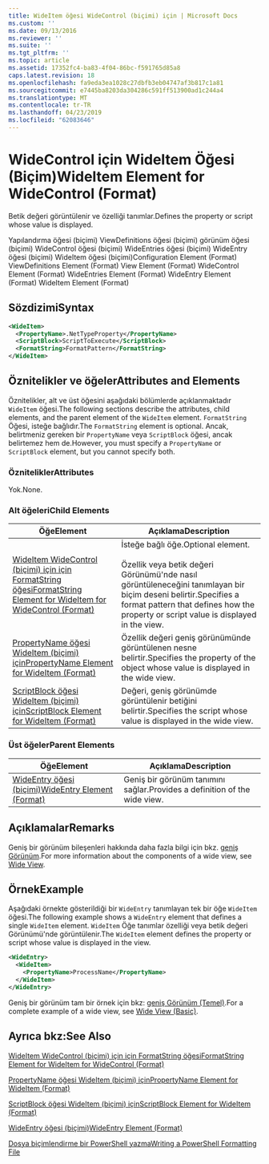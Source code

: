 ```yaml
---
title: WideItem öğesi WideControl (biçimi) için | Microsoft Docs
ms.custom: ''
ms.date: 09/13/2016
ms.reviewer: ''
ms.suite: ''
ms.tgt_pltfrm: ''
ms.topic: article
ms.assetid: 17352fc4-ba83-4f04-86bc-f591765d85a8
caps.latest.revision: 18
ms.openlocfilehash: fa9eda3ea1028c27dbfb3eb04747af3b817c1a81
ms.sourcegitcommit: e7445ba8203da304286c591ff513900ad1c244a4
ms.translationtype: MT
ms.contentlocale: tr-TR
ms.lasthandoff: 04/23/2019
ms.locfileid: "62083646"
---
```

# <a name="wideitem-element-for-widecontrol-format"></a><span data-ttu-id="7f2f5-102">WideControl için WideItem Öğesi (Biçim)</span><span class="sxs-lookup"><span data-stu-id="7f2f5-102">WideItem Element for WideControl (Format)</span></span>

<span data-ttu-id="7f2f5-103">Betik değeri görüntülenir ve özelliği tanımlar.</span><span class="sxs-lookup"><span data-stu-id="7f2f5-103">Defines the property or script whose value is displayed.</span></span>

<span data-ttu-id="7f2f5-104">Yapılandırma öğesi (biçimi) ViewDefinitions öğesi (biçimi) görünüm öğesi (biçimi) WideControl öğesi (biçimi) WideEntries öğesi (biçimi) WideEntry öğesi (biçimi) WideItem öğesi (biçimi)</span><span class="sxs-lookup"><span data-stu-id="7f2f5-104">Configuration Element (Format) ViewDefinitions Element (Format) View Element (Format) WideControl Element (Format) WideEntries Element (Format) WideEntry Element (Format) WideItem Element (Format)</span></span>

## <a name="syntax"></a><span data-ttu-id="7f2f5-105">Sözdizimi</span><span class="sxs-lookup"><span data-stu-id="7f2f5-105">Syntax</span></span>

```xml
<WideItem>
  <PropertyName>.NetTypeProperty</PropertyName>
  <ScriptBlock>ScriptToExecute</ScriptBlock>
  <FormatString>FormatPattern</FormatString>
</WideItem>
```

## <a name="attributes-and-elements"></a><span data-ttu-id="7f2f5-106">Öznitelikler ve öğeler</span><span class="sxs-lookup"><span data-stu-id="7f2f5-106">Attributes and Elements</span></span>

<span data-ttu-id="7f2f5-107">Öznitelikler, alt ve üst öğesini aşağıdaki bölümlerde açıklanmaktadır `WideItem` öğesi.</span><span class="sxs-lookup"><span data-stu-id="7f2f5-107">The following sections describe the attributes, child elements, and the parent element of the `WideItem` element.</span></span> <span data-ttu-id="7f2f5-108">`FormatString` Öğesi, isteğe bağlıdır.</span><span class="sxs-lookup"><span data-stu-id="7f2f5-108">The `FormatString` element is optional.</span></span> <span data-ttu-id="7f2f5-109">Ancak, belirtmeniz gereken bir `PropertyName` veya `ScriptBlock` öğesi, ancak belirtemez hem de.</span><span class="sxs-lookup"><span data-stu-id="7f2f5-109">However, you must specify a `PropertyName` or `ScriptBlock` element, but you cannot specify both.</span></span>

### <a name="attributes"></a><span data-ttu-id="7f2f5-110">Öznitelikler</span><span class="sxs-lookup"><span data-stu-id="7f2f5-110">Attributes</span></span>

<span data-ttu-id="7f2f5-111">Yok.</span><span class="sxs-lookup"><span data-stu-id="7f2f5-111">None.</span></span>

### <a name="child-elements"></a><span data-ttu-id="7f2f5-112">Alt öğeleri</span><span class="sxs-lookup"><span data-stu-id="7f2f5-112">Child Elements</span></span>

|<span data-ttu-id="7f2f5-113">Öğe</span><span class="sxs-lookup"><span data-stu-id="7f2f5-113">Element</span></span>|<span data-ttu-id="7f2f5-114">Açıklama</span><span class="sxs-lookup"><span data-stu-id="7f2f5-114">Description</span></span>|
|-------------|-----------------|
|[<span data-ttu-id="7f2f5-115">WideItem WideControl (biçimi) için için FormatString öğesi</span><span class="sxs-lookup"><span data-stu-id="7f2f5-115">FormatString Element for WideItem for WideControl (Format)</span></span>](./formatstring-element-for-wideitem-for-widecontrol-format.md)|<span data-ttu-id="7f2f5-116">İsteğe bağlı öğe.</span><span class="sxs-lookup"><span data-stu-id="7f2f5-116">Optional element.</span></span><br /><br /> <span data-ttu-id="7f2f5-117">Özellik veya betik değeri Görünümü'nde nasıl görüntüleneceğini tanımlayan bir biçim deseni belirtir.</span><span class="sxs-lookup"><span data-stu-id="7f2f5-117">Specifies a format pattern that defines how the property or script value is displayed in the view.</span></span>|
|[<span data-ttu-id="7f2f5-118">PropertyName öğesi WideItem (biçimi) için</span><span class="sxs-lookup"><span data-stu-id="7f2f5-118">PropertyName Element for WideItem (Format)</span></span>](./propertyname-element-for-wideitem-for-widecontrol-format.md)|<span data-ttu-id="7f2f5-119">Özellik değeri geniş görünümünde görüntülenen nesne belirtir.</span><span class="sxs-lookup"><span data-stu-id="7f2f5-119">Specifies the property of the object whose value is displayed in the wide view.</span></span>|
|[<span data-ttu-id="7f2f5-120">ScriptBlock öğesi WideItem (biçimi) için</span><span class="sxs-lookup"><span data-stu-id="7f2f5-120">ScriptBlock Element for WideItem (Format)</span></span>](./scriptblock-element-for-wideitem-for-widecontrol-format.md)|<span data-ttu-id="7f2f5-121">Değeri, geniş görünümde görüntülenir betiğini belirtir.</span><span class="sxs-lookup"><span data-stu-id="7f2f5-121">Specifies the script whose value is displayed in the wide view.</span></span>|

### <a name="parent-elements"></a><span data-ttu-id="7f2f5-122">Üst öğeler</span><span class="sxs-lookup"><span data-stu-id="7f2f5-122">Parent Elements</span></span>

|<span data-ttu-id="7f2f5-123">Öğe</span><span class="sxs-lookup"><span data-stu-id="7f2f5-123">Element</span></span>|<span data-ttu-id="7f2f5-124">Açıklama</span><span class="sxs-lookup"><span data-stu-id="7f2f5-124">Description</span></span>|
|-------------|-----------------|
|[<span data-ttu-id="7f2f5-125">WideEntry öğesi (biçimi)</span><span class="sxs-lookup"><span data-stu-id="7f2f5-125">WideEntry Element (Format)</span></span>](./wideentry-element-for-widecontrol-format.md)|<span data-ttu-id="7f2f5-126">Geniş bir görünüm tanımını sağlar.</span><span class="sxs-lookup"><span data-stu-id="7f2f5-126">Provides a definition of the wide view.</span></span>|

## <a name="remarks"></a><span data-ttu-id="7f2f5-127">Açıklamalar</span><span class="sxs-lookup"><span data-stu-id="7f2f5-127">Remarks</span></span>

<span data-ttu-id="7f2f5-128">Geniş bir görünüm bileşenleri hakkında daha fazla bilgi için bkz. [geniş Görünüm](./creating-a-wide-view.md).</span><span class="sxs-lookup"><span data-stu-id="7f2f5-128">For more information about the components of a wide view, see [Wide View](./creating-a-wide-view.md).</span></span>

## <a name="example"></a><span data-ttu-id="7f2f5-129">Örnek</span><span class="sxs-lookup"><span data-stu-id="7f2f5-129">Example</span></span>

<span data-ttu-id="7f2f5-130">Aşağıdaki örnekte gösterildiği bir `WideEntry` tanımlayan tek bir öğe `WideItem` öğesi.</span><span class="sxs-lookup"><span data-stu-id="7f2f5-130">The following example shows a `WideEntry` element that defines a single `WideItem` element.</span></span> <span data-ttu-id="7f2f5-131">`WideItem` Öğe tanımlar özelliği veya betik değeri Görünümü'nde görüntülenir.</span><span class="sxs-lookup"><span data-stu-id="7f2f5-131">The `WideItem` element defines the property or script whose value is displayed in the view.</span></span>

```xml
<WideEntry>
  <WideItem>
    <PropertyName>ProcessName</PropertyName>
  </WideItem>
</WideEntry>
```

<span data-ttu-id="7f2f5-132">Geniş bir görünüm tam bir örnek için bkz: [geniş Görünüm (Temel)](./wide-view-basic.md).</span><span class="sxs-lookup"><span data-stu-id="7f2f5-132">For a complete example of a wide view, see [Wide View (Basic)](./wide-view-basic.md).</span></span>

## <a name="see-also"></a><span data-ttu-id="7f2f5-133">Ayrıca bkz:</span><span class="sxs-lookup"><span data-stu-id="7f2f5-133">See Also</span></span>

[<span data-ttu-id="7f2f5-134">WideItem WideControl (biçimi) için için FormatString öğesi</span><span class="sxs-lookup"><span data-stu-id="7f2f5-134">FormatString Element for WideItem for WideControl (Format)</span></span>](./formatstring-element-for-wideitem-for-widecontrol-format.md)

[<span data-ttu-id="7f2f5-135">PropertyName öğesi WideItem (biçimi) için</span><span class="sxs-lookup"><span data-stu-id="7f2f5-135">PropertyName Element for WideItem (Format)</span></span>](./propertyname-element-for-wideitem-for-widecontrol-format.md)

[<span data-ttu-id="7f2f5-136">ScriptBlock öğesi WideItem (biçimi) için</span><span class="sxs-lookup"><span data-stu-id="7f2f5-136">ScriptBlock Element for WideItem (Format)</span></span>](./scriptblock-element-for-wideitem-for-widecontrol-format.md)

[<span data-ttu-id="7f2f5-137">WideEntry öğesi (biçimi)</span><span class="sxs-lookup"><span data-stu-id="7f2f5-137">WideEntry Element (Format)</span></span>](./wideentry-element-for-widecontrol-format.md)

[<span data-ttu-id="7f2f5-138">Dosya biçimlendirme bir PowerShell yazma</span><span class="sxs-lookup"><span data-stu-id="7f2f5-138">Writing a PowerShell Formatting File</span></span>](./writing-a-powershell-formatting-file.md)
